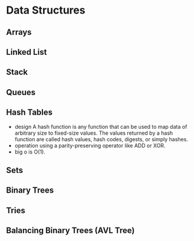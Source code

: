 # Data Structures

## Arrays

## Linked List

## Stack 

## Queues

## Hash Tables 
* design A hash function is any function that can be used to map data of arbitrary size to fixed-size values. The values returned by a hash function are called hash values, hash codes, digests, or simply hashes. 
* operation using a parity-preserving operator like ADD or XOR.
*  big o is  O(1). 


## Sets 

## Binary Trees 

## Tries

## Balancing Binary Trees (AVL Tree)
